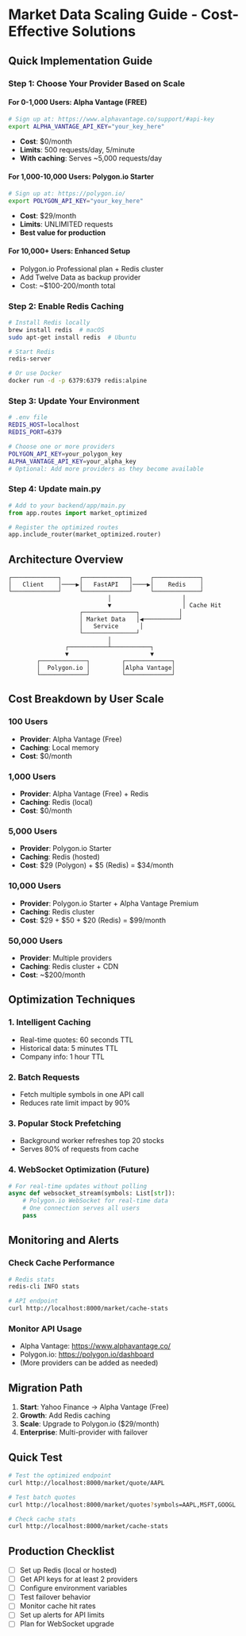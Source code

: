 # Market Data Scaling Guide - Cost-Effective Solutions

## Quick Implementation Guide

### Step 1: Choose Your Provider Based on Scale

#### For 0-1,000 Users: Alpha Vantage (FREE)
```bash
# Sign up at: https://www.alphavantage.co/support/#api-key
export ALPHA_VANTAGE_API_KEY="your_key_here"
```
- **Cost**: $0/month
- **Limits**: 500 requests/day, 5/minute
- **With caching**: Serves ~5,000 requests/day

#### For 1,000-10,000 Users: Polygon.io Starter
```bash
# Sign up at: https://polygon.io/
export POLYGON_API_KEY="your_key_here"
```
- **Cost**: $29/month
- **Limits**: UNLIMITED requests
- **Best value for production**

#### For 10,000+ Users: Enhanced Setup
- Polygon.io Professional plan + Redis cluster
- Add Twelve Data as backup provider
- Cost: ~$100-200/month total

### Step 2: Enable Redis Caching

```bash
# Install Redis locally
brew install redis  # macOS
sudo apt-get install redis  # Ubuntu

# Start Redis
redis-server

# Or use Docker
docker run -d -p 6379:6379 redis:alpine
```

### Step 3: Update Your Environment

```bash
# .env file
REDIS_HOST=localhost
REDIS_PORT=6379

# Choose one or more providers
POLYGON_API_KEY=your_polygon_key
ALPHA_VANTAGE_API_KEY=your_alpha_key
# Optional: Add more providers as they become available
```

### Step 4: Update main.py

```python
# Add to your backend/app/main.py
from app.routes import market_optimized

# Register the optimized routes
app.include_router(market_optimized.router)
```

## Architecture Overview

```
┌─────────────┐     ┌─────────────┐     ┌─────────────┐
│   Client    │────▶│   FastAPI   │────▶│    Redis    │
└─────────────┘     └─────────────┘     └─────────────┘
                            │                    │
                            ▼                    │ Cache Hit
                    ┌───────────────┐           │
                    │ Market Data   │◀──────────┘
                    │   Service      │
                    └───────────────┘
                            │
                ┌───────────┴───────────┐
                ▼                       ▼
        ┌─────────────┐         ┌─────────────┐
        │  Polygon.io │         │Alpha Vantage│
        └─────────────┘         └─────────────┘
```

## Cost Breakdown by User Scale

### 100 Users
- **Provider**: Alpha Vantage (Free)
- **Caching**: Local memory
- **Cost**: $0/month

### 1,000 Users
- **Provider**: Alpha Vantage (Free) + Redis
- **Caching**: Redis (local)
- **Cost**: $0/month

### 5,000 Users
- **Provider**: Polygon.io Starter
- **Caching**: Redis (hosted)
- **Cost**: $29 (Polygon) + $5 (Redis) = $34/month

### 10,000 Users
- **Provider**: Polygon.io Starter + Alpha Vantage Premium
- **Caching**: Redis cluster
- **Cost**: $29 + $50 + $20 (Redis) = $99/month

### 50,000 Users
- **Provider**: Multiple providers
- **Caching**: Redis cluster + CDN
- **Cost**: ~$200/month

## Optimization Techniques

### 1. Intelligent Caching
- Real-time quotes: 60 seconds TTL
- Historical data: 5 minutes TTL
- Company info: 1 hour TTL

### 2. Batch Requests
- Fetch multiple symbols in one API call
- Reduces rate limit impact by 90%

### 3. Popular Stock Prefetching
- Background worker refreshes top 20 stocks
- Serves 80% of requests from cache

### 4. WebSocket Optimization (Future)
```python
# For real-time updates without polling
async def websocket_stream(symbols: List[str]):
    # Polygon.io WebSocket for real-time data
    # One connection serves all users
    pass
```

## Monitoring and Alerts

### Check Cache Performance
```bash
# Redis stats
redis-cli INFO stats

# API endpoint
curl http://localhost:8000/market/cache-stats
```

### Monitor API Usage
- Alpha Vantage: https://www.alphavantage.co/
- Polygon.io: https://polygon.io/dashboard
- (More providers can be added as needed)

## Migration Path

1. **Start**: Yahoo Finance → Alpha Vantage (Free)
2. **Growth**: Add Redis caching
3. **Scale**: Upgrade to Polygon.io ($29/month)
4. **Enterprise**: Multi-provider with failover

## Quick Test

```bash
# Test the optimized endpoint
curl http://localhost:8000/market/quote/AAPL

# Test batch quotes
curl http://localhost:8000/market/quotes?symbols=AAPL,MSFT,GOOGL

# Check cache stats
curl http://localhost:8000/market/cache-stats
```

## Production Checklist

- [ ] Set up Redis (local or hosted)
- [ ] Get API keys for at least 2 providers
- [ ] Configure environment variables
- [ ] Test failover behavior
- [ ] Monitor cache hit rates
- [ ] Set up alerts for API limits
- [ ] Plan for WebSocket upgrade